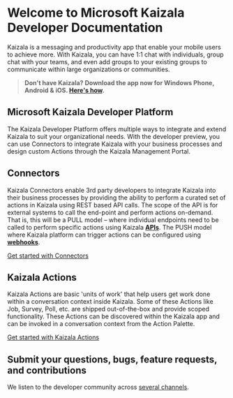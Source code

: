 # Welcome to Microsoft Kaizala Developer Documentation

Kaizala is a messaging and productivity app that enable your mobile users to achieve more. With Kaizala, you can have 1:1 chat with individuals, group chat with your teams, and even add groups to your existing groups to communicate within large organizations or communities.

> **Don't have Kaizala? Download the app now for Windows Phone, Android & iOS. [Here's how](install.md).**

## Microsoft Kaizala Developer Platform 
The Kaizala Developer Platform offers multiple ways to integrate and extend Kaizala to suit your organizational needs. With the developer preview, you can use Connectors to integrate Kaizala with your business processes and design custom Actions through the Kaizala Management Portal.

## Connectors

Kaizala Connectors enable 3rd party developers to integrate Kaizala into their business processes by providing the ability to perform a curated set of actions in Kaizala 
using REST based API calls. The scope of the API is for external systems to call the end-point and perform actions on-demand. That is, this will be a PULL model – where 
individual endpoints need to be called to perform specific actions using Kaizala **[APIs](connectors/API.md)**. The PUSH model where Kaizala platform can trigger actions can be configured using **[webhooks](connectors/webHooks.md)**.

[Get started with Connectors](connectors/README.md)

## Kaizala Actions

Kaizala Actions are basic 'units of work' that help users get work done within a conversation context inside Kaizala. Some of these Actions like Job, Survey, Poll, etc. are
shipped out-of-the-box and provide scoped functionality. These Actions can be discovered within the Kaizala app and can be invoked in a conversation context from the Action Palette.

[Get started with Kaizala Actions](actions.md)

## Submit your questions, bugs, feature requests, and contributions

We listen to the developer community across [several channels](feedback.md).
